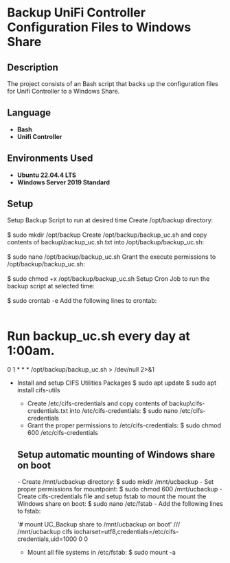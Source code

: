 <h1>Backup UniFi Controller Configuration Files to Windows Share</h1>


<h2>Description</h2>
The project consists of an Bash script that backs up the configuration files for Unifi Controller to a Windows Share.<br/>

<h2>Language</h2>

- <b>Bash</b>
- <b>Unifi Controller</b>

<h2>Environments Used </h2>

- <b>Ubuntu 22.04.4 LTS</b>
- <b>Windows Server 2019 Standard</b>

<h2>Setup</h2>

<p align="left">
Setup Backup Script to run at desired time
Create /opt/backup directory:<br/><br/>
$ sudo mkdir /opt/backup
Create /opt/backup/backup_uc.sh and copy contents of backup\backup_uc.sh.txt into /opt/backup/backup_uc.sh:<br/><br/>
$ sudo nano /opt/backup/backup_uc.sh
Grant the execute permissions to /opt/backup/backup_uc.sh:<br/><br/>
$ sudo chmod +x /opt/backup/backup_uc.sh
Setup Cron Job to run the backup script at selected time:<br/><br/>
$ sudo crontab -e
Add the following lines to crontab:<br/><br/>

# Run backup_uc.sh every day at 1:00am.
0 1 * * * /opt/backup/backup_uc.sh > /dev/null 2>&1

- Install and setup CIFS Utilities Packages
    $ sudo apt update
    $ sudo apt install cifs-utils
  - Create /etc/cifs-credentials and copy contents of backup\cifs-credentials.txt into /etc/cifs-credentials:
    $ sudo nano /etc/cifs-credentials
  - Grant the proper permissions to /etc/cifs-credentials:
    $ sudo chmod 600 /etc/cifs-credentials

  <h2>Setup automatic mounting of Windows share on boot</h2>
  - Create /mnt/ucbackup directory:
    $ sudo mkdir /mnt/ucbackup
  - Set proper permissions for mountpoint:
    $ sudo chmod 600 /mnt/ucbackup
  - Create cifs-credentials file and setup fstab to mount the mount the Windows share on boot:
    $ sudo nano /etc/fstab
  - Add the following lines to fstab:
  
    '# mount UC_Backup share to /mnt/ucbackup on boot'
    //<IP address of Windows Server>/<Windows Share Name> /mnt/ucbackup cifs iocharset=utf8,credentials=/etc/cifs-credentials,uid=1000 0 0
    
  - Mount all file systems in /etc/fstab:
    $ sudo mount -a<br/>
<br />
<br />
</p>

<!--
 ```diff
- text in red
+ text in green
! text in orange
# text in gray
@@ text in purple (and bold)@@
```
--!>
